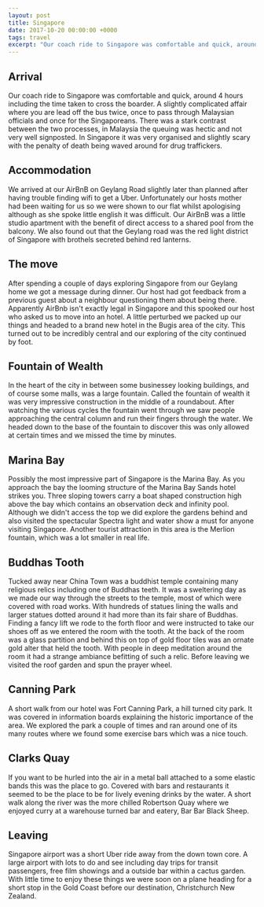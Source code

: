 ```yaml
---
layout: post
title: Singapore
date: 2017-10-20 00:00:00 +0000
tags: travel
excerpt: "Our coach ride to Singapore was comfortable and quick, around 4 hours including the time taken to cross the boarder."
---
```


## Arrival

Our coach ride to Singapore was comfortable and quick, around 4 hours including the time taken to cross the boarder. A slightly complicated affair where you are lead off the bus twice, once to pass through Malaysian officials and once for the Singaporeans. There was a stark contrast between the two processes, in Malaysia the queuing was hectic and not very well signposted. In Singapore it was very organised and slightly scary with the penalty of death being waved around for drug traffickers.

## Accommodation

We arrived at our AirBnB on Geylang Road slightly later than planned after having trouble finding wifi to get a Uber. Unfortunately our hosts mother had been waiting for us so we were shown to our flat whilst apologising although as she spoke little english it was difficult. Our AirBnB was a little studio apartment with the benefit of direct access to a shared pool from the balcony. We also found out that the Geylang road was the red light district of Singapore with brothels secreted behind red lanterns.

## The move

After spending a couple of days exploring Singapore from our Geylang home we got a message during dinner. Our host had got feedback from a previous guest about a neighbour questioning them about being there. Apparently AirBnb isn't exactly legal in Singapore and this spooked our host who asked us to move into an hotel. A little perturbed we packed up our things and headed to a brand new hotel in the Bugis area of the city. This turned out to be incredibly central and our exploring of the city continued by foot.

## Fountain of Wealth

In the heart of the city in between some businessey looking buildings, and of course some malls, was a large fountain. Called the fountain of wealth it was very impressive construction in the middle of a roundabout. After watching the various cycles the fountain went through we saw people approaching the central column and run their fingers through the water. We headed down to the base of the fountain to discover this was only allowed at certain times and we missed the time by minutes.

## Marina Bay

Possibly the most impressive part of Singapore is the Marina Bay. As you approach the bay the looming structure of the Marina Bay Sands hotel strikes you. Three sloping towers carry a boat shaped construction high above the bay which contains an observation deck and infinity pool. Although we didn't access the top we did explore the gardens behind and also visited the spectacular Spectra light and water show a must for anyone visiting Singapore. Another tourist attraction in this area is the Merlion fountain, which was a lot smaller in real life.

## Buddhas Tooth

Tucked away near China Town was a buddhist temple containing many religious relics including one of Buddhas teeth. It was a sweltering day as we made our way through the streets to the temple, most of which were covered with road works. With hundreds of statues lining the walls and larger statues dotted around it had more than its fair share of Buddhas. Finding a fancy lift we rode to the forth floor and were instructed to take our shoes off as we entered the room with the tooth. At the back of the room was a glass partition and behind this on top of gold floor tiles was an ornate gold alter that held the tooth. With people in deep meditation around the room it had a strange ambiance befitting of such a relic. Before leaving we visited the roof garden and spun the prayer wheel.

## Canning Park

A short walk from our hotel was Fort Canning Park, a hill turned city park. It was covered in information boards explaining the historic importance of the area. We explored the park a couple of times and ran around one of its many routes where we found some exercise bars which was a nice touch.

## Clarks Quay

If you want to be hurled into the air in a metal ball attached to a some elastic bands this was the place to go. Covered with bars and restaurants it seemed to be the place to be for lively evening drinks by the water. A short walk along the river was the more chilled Robertson Quay where we enjoyed curry at a warehouse turned bar and eatery, Bar Bar Black Sheep.

## Leaving

Singapore airport was a short Uber ride away from the down town core. A large airport with lots to do and see including day trips for transit passengers, free film showings and a outside bar within a cactus garden. With little time to enjoy these things we were soon on a plane heading for a short stop in the Gold Coast before our destination, Christchurch New Zealand.
